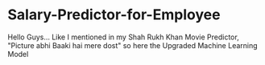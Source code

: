 # Salary-Predictor-for-Employee
Hello Guys... Like I mentioned in my Shah Rukh Khan Movie Predictor, "Picture abhi Baaki hai mere dost" so here the Upgraded Machine Learning Model
